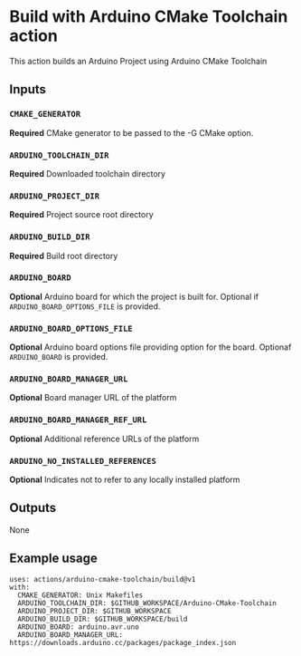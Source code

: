 # Build with Arduino CMake Toolchain action

This action builds an Arduino Project using Arduino CMake Toolchain

## Inputs

### `CMAKE_GENERATOR`

**Required** CMake generator to be passed to the -G CMake option.

### `ARDUINO_TOOLCHAIN_DIR`

**Required** Downloaded toolchain directory

### `ARDUINO_PROJECT_DIR`

**Required** Project source root directory

### `ARDUINO_BUILD_DIR`

**Required** Build root directory

### `ARDUINO_BOARD`

**Optional** Arduino board for which the project is built for. Optional if
`ARDUINO_BOARD_OPTIONS_FILE` is provided.

### `ARDUINO_BOARD_OPTIONS_FILE`

**Optional** Arduino board options file providing option for the board.
Optionaf `ARDUINO_BOARD` is provided.

### `ARDUINO_BOARD_MANAGER_URL`

**Optional** Board manager URL of the platform

### `ARDUINO_BOARD_MANAGER_REF_URL`

**Optional** Additional reference URLs of the platform

### `ARDUINO_NO_INSTALLED_REFERENCES`

**Optional**  Indicates not to refer to any locally installed platform

## Outputs

None

## Example usage

    uses: actions/arduino-cmake-toolchain/build@v1
    with:
      CMAKE_GENERATOR: Unix Makefiles
      ARDUINO_TOOLCHAIN_DIR: $GITHUB_WORKSPACE/Arduino-CMake-Toolchain
      ARDUINO_PROJECT_DIR: $GITHUB_WORKSPACE
      ARDUINO_BUILD_DIR: $GITHUB_WORKSPACE/build
      ARDUINO_BOARD: arduino.avr.uno
      ARDUINO_BOARD_MANAGER_URL: https://downloads.arduino.cc/packages/package_index.json

